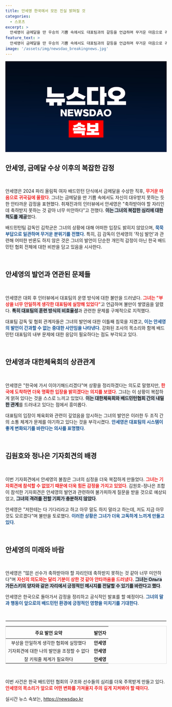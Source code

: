 ```yaml
---
title: 안세영 한국에서 모든 진실 밝혀질 것
categories:
  - 스포츠
excerpt: >
  안세영이 금메달을 딴 우승의 기쁨 속에서도 대표팀과의 갈등을 언급하며 무거운 마음으로 귀국했다. 감독과 협회의 침묵 속, 그녀는 축하받지 못하는 것 같아 미안하다고 소외감을 전했는데, 자세한 이야기는 한국에서 밝히겠다고 밝혔다.
feature_text: >
  안세영이 금메달을 딴 우승의 기쁨 속에서도 대표팀과의 갈등을 언급하며 무거운 마음으로 귀국했다. 감독과 협회의 침묵 속, 그녀는 축하받지 못하는 것 같아 미안하다고 소외감을 전했는데, 자세한 이야기는 한국에서 밝히겠다고 밝혔다.
image: '/assets/img/newsdao_breakingnews.jpg'
---
```


<p><img src="/assets/img/newsdao_breakingnews.jpg" alt="bookingtag 속보" /></p>

<h2 data-ke-size="size26">안세영, 금메달 수상 이후의 복잡한 감정</h2>

<p data-ke-size="size16">&nbsp;</p>

<p>안세영은 2024 파리 올림픽 여자 배드민턴 단식에서 금메달을 수상한 직후, <b><span style="color: #ee2323;">무거운 마음으로 귀국길에 올랐다</span></b>. 그녀는 금메달을 딴 기쁨 속에서도 자신이 대우받지 못하는 듯한 안타까운 감정을 표현했다. 취재진과의 인터뷰에서 안세영은 "축하받아야 할 자리인데 축하받지 못하는 것 같아 너무 미안하다"고 전했다. <b><span style="background-color: #21538527;">이는 그녀의 복잡한 심리에 대한 척도를 제공</span></b>했다. </p>

<p>배드민턴팀 감독인 김학균은 그녀의 상황에 대해 어떠한 입장도 밝히지 않았으며, <b><span style="color: #1a5490;">묵묵부답으로 일관하며 무거운 분위기를 전했다</span></b>. 특히, 김 감독이 안세영의 '작심 발언'과 관련해 어떠한 반론도 하지 않은 것은 그녀의 발언이 단순한 개인적 감정이 아닌 한국 배드민턴 협회 전체에 대한 비판을 담고 있음을 시사한다.</p>

<p data-ke-size="size16">&nbsp;</p>

<h2 data-ke-size="size26">안세영의 발언과 연관된 문제들</h2>

<p data-ke-size="size16">&nbsp;</p>

<p>안세영은 대회 후 인터뷰에서 대표팀의 운영 방식에 대한 불만을 드러냈다. <b><span style="color: #ee2323;">그녀는 "부상을 너무 안일하게 생각한 대표팀에 실망해 있었다"</span></b>고 언급하며 불만이 쌓였음을 알렸다.  <b><span style="background-color: #21538527;">특히 대표팀의 훈련 방식의 비효율성</span></b>과 관련한 문제를 구체적으로 지적했다. </p>

<p>대표팀 감독 및 협회 관계자들은 그녀의 발언에 대한 이틀째 침묵을 지켰고, <b><span style="color: #1a5490;">이는 안세영의 발언이 간과할 수 없는 중대한 사안임을 나타낸다</span></b>. 강화된 조사의 목소리와 함께 배드민턴 대표팀의 내부 문제에 대한 응답이 필요하다는 점도 부각되고 있다.</p>

<p data-ke-size="size16">&nbsp;</p>

<h2 data-ke-size="size26">안세영과 대한체육회의 상관관계</h2>

<p data-ke-size="size16">&nbsp;</p>

<p>안세영은 "한국에 가서 이야기해드리겠다"며 상황을 정리하겠다는 의도로 말했지만, <b><span style="color: #ee2323;">한국에 도착하면 더욱 명확한 입장을 밝히겠다는 의지를 보였다</span></b>. 그녀는 이 상황이 복잡하게 얽혀 있다는 것을 스스로 느끼고 있었다. <b><span style="background-color: #21538527;">이는 대한체육회와 배드민턴협회 간의 내밀한 관계</span></b>를 드러내고 있다는 점에서 흥미롭다.</p>

<p>대표팀의 입장이 체육회와 관련이 깊었음을 암시하는 그녀의 발언은 이러한 두 조직 간의 소통 체계가 문제를 야기하고 있다는 것을 부각시켰다. <b><span style="color: #1a5490;">안세영은 대표팀의 시스템이 좋게 변화되기를 바란다는 의사를 표명했다</span></b>.</p>

<p data-ke-size="size16">&nbsp;</p>

<h2 data-ke-size="size26">김원호와 정나은 기자회견의 배경</h2>

<p data-ke-size="size16">&nbsp;</p>

<p>이번 기자회견에서 안세영의 불참은 그녀의 심정을 더욱 복잡하게 만들었다. <b><span style="color: #ee2323;">그녀는 기자회견에 참석할 수 없었기 때문에 더욱 힘든 감정을 가지고 있었다</span></b>. 김원호-정나은 조합이 참석한 기자회견은 안세영의 발언과 관련하여 불가피하게 질문을 받을 것으로 예상되었고, <b><span style="background-color: #21538527;">그녀의 격려를 전할 기회가 충분하지 않았다</span></b>.</p>

<p>안세영은 "저한테는 다 기다리라고 하고 아무 말도 하지 말라고 하는데, 저도 지금 아무것도 모르겠다"며 불만을 토로했다. <b><span style="color: #1a5490;">이러한 상황은 그녀가 더욱 고독하게 느끼게 만들고 있다</span></b>.</p>

<p data-ke-size="size16">&nbsp;</p>

<h2 data-ke-size="size26">안세영의 미래와 바람</h2>

<p data-ke-size="size16">&nbsp;</p>

<p>안세영은 "많은 선수가 축하받아야 할 자리인데 축하받지 못하는 것 같아 너무 미안하다"며 <b><span style="color: #ee2323;">자신의 의도와는 달리 기분이 상한 것 같아 안타까움을 드러냈다</span></b>. <b><span style="background-color: #21538527;">그녀는 Ольга 가든스키의 양자와 같은 자리에서 긍정적인 메시지를 전달할 수 있기를 바란다고 했다</span></b>.</p>

<p>안세영은 한국으로 돌아가서 감정을 정리하고 공식적인 발표를 할 예정이다. <b><span style="color: #1a5490;">그녀의 말과 행동이 앞으로의 배드민턴 환경에 긍정적인 영향을 미치기를 기대한다</span></b>. </p>

<p data-ke-size="size16">&nbsp;</p>

<hr style="border: 1px solid #ddd;"/> 

<table style="width: 100%; border: 1px solid #ddd; border-collapse: collapse;">
    <thead>
        <tr>
            <th style="text-align: center; height: 30px;"><b>주요 발언 요약</b></th>
            <th style="text-align: center; height: 30px;"><b>발언자</b></th>
        </tr>
    </thead>
    <tbody>
        <tr>
            <td style="text-align: center; height: 17px;">부상을 안일하게 생각한 협회에 실망했다</td>
            <td style="text-align: center; height: 17px;"><b>안세영</b></td>
        </tr>
        <tr>
            <td style="text-align: center; height: 17px;">기자회견에 대한 나의 발언을 조정할 수 없다</td>
            <td style="text-align: center; height: 17px;"><b>안세영</b></td>
        </tr>
        <tr>
            <td style="text-align: center; height: 17px;">잘 키워줄 체계가 필요하다</td>
            <td style="text-align: center; height: 17px;"><b>안세영</b></td>
        </tr>
    </tbody>
</table>

<p data-ke-size="size16">&nbsp;</p>

<p>이번 사건은 한국 배드민턴 협회의 구조와 선수들의 심리를 더욱 주목받게 만들고 있다. <b><span style="color: #ee2323;">안세영의 목소리가 앞으로 어떤 변화를 가져올지 주의 깊게 지켜봐야 할 때이다</span></b>.</p>
실시간 뉴스 속보는, <a href="https://newsdao.kr" rel="dofollow">https://newsdao.kr</a>


